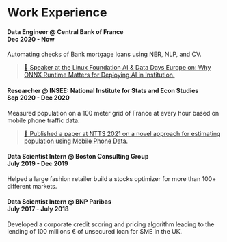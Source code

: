 # Work Experience

#### Data Engineer @ Central Bank of France<div class="right">Dec 2020 - Now</div>


Automating checks of Bank mortgage loans using NER, NLP, and CV.

> [🎤 Speaker at the Linux Foundation AI & Data Days Europe on: Why ONNX Runtime Matters for Deploying AI in Institution.](https://events.linuxfoundation.org/lf-ai-data-day-eu-virtual/program/schedule/)

#### Researcher @ INSEE: National Institute for Stats and Econ Studies<div class="right">Sep 2020 - Dec 2020</div>

Measured population on a 100 meter grid of France at every hour based on mobile phone traffic data.

>[📃 Published a paper at NTTS 2021 on a novel approach for estimating population using Mobile Phone Data.](https://coms.events/NTTS2021/data/abstracts/en/abstract_0108.html)

#### Data Scientist Intern @ Boston Consulting Group<div class="right">July 2019 - Dec 2019</div>


Helped a large fashion retailer build a stocks optimizer for more than 100+ different markets.

#### Data Scientist Intern @ BNP Paribas<div class="right">July 2017 - July 2018</div>

Developed a corporate credit scoring and pricing algorithm leading to the lending of 100 millions € of unsecured loan for SME in the UK. 

